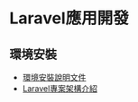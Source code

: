 # Laravel應用開發

## 環境安裝
- [環境安裝說明文件](https://github.com/shawnhuang125/laravel/blob/main/environment_configuration.md)
- [Laravel專案架構介紹](https://github.com/shawnhuang125/laravel/blob/main/laravel_framwork.md)








